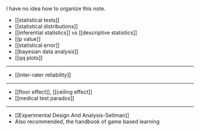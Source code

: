 I have no idea how to organize this note.

 - [[statistical tests]]
 - [[statistical distributions]]
 - [[inferential statistics]] vs [[descriptive statistics]]
 - [[p value]]
 - [[statistical error]]
 - [[bayesian data analysis]]
 - [[qq plots]]

------

 - [[inter-rater reliability]]

----------

 - [[floor effect]], [[ceiling effect]]
 - [[medical test paradox]]
----------------------------

 - [[Experimental Design And Analysis-Seltman]]
 - Also recommended, the handbook of game based learning